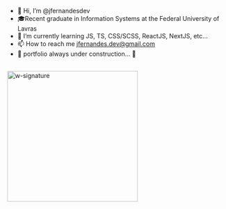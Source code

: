 - 👋 Hi, I’m @jfernandesdev
- 🎓Recent graduate in Information Systems at the Federal University of Lavras
- 🚀 I’m currently learning JS, TS, CSS/SCSS, ReactJS, NextJS, etc...
- 📫 How to reach me jfernandes.dev@gmail.com
- 🚧  portfolio always under construction... 🚧

<br>

<img src="https://i.ibb.co/n1SbQZw/w-signature.png" alt="w-signature" border="0" width='300px' />
